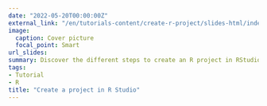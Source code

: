 ```yaml
---
date: "2022-05-20T00:00:00Z"
external_link: "/en/tutorials-content/create-r-project/slides-html/index.html"
image:
  caption: Cover picture
  focal_point: Smart
url_slides: 
summary: Discover the different steps to create an R project in RStudio
tags:
- Tutorial
- R
title: "Create a project in R Studio"
---
```



